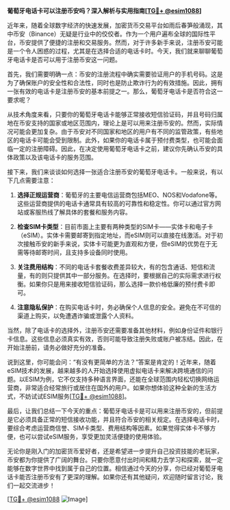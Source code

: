 **葡萄牙电话卡可以注册币安吗？深入解析与实用指南[[TG💪+ @esim1088](https://t.me/s/esim1088)]**

近年来，随着全球数字经济的快速发展，加密货币交易平台如雨后春笋般涌现，其中币安（Binance）无疑是行业中的佼佼者。作为一个用户遍布全球的国际性平台，币安提供了便捷的注册和交易服务。然而，对于许多新手来说，注册币安可能是一个令人困惑的过程，尤其是在选择合适的电话卡时。今天，我们就来聊聊葡萄牙电话卡是否可以用于注册币安这一问题。

首先，我们需要明确一点：币安的注册流程中确实需要验证用户的手机号码。这是为了确保账户的安全性和合法性，同时也是防止欺诈行为的有效措施。因此，拥有一张有效的电话卡是注册币安的基本前提之一。那么，葡萄牙电话卡是否符合这一要求呢？

从技术角度来看，只要你的葡萄牙电话卡能够正常接收短信验证码，并且号码归属地在币安支持的国家或地区范围内，理论上是可以用来注册币安的。然而，实际情况可能会更加复杂。由于币安对不同国家和地区的用户有不同的监管政策，有些地区的电话卡可能会受到限制。此外，如果你的电话卡属于预付费类型，也可能会面临一定的注册障碍。因此，在决定使用葡萄牙电话卡之前，建议你先确认币安的具体政策以及该电话卡的服务范围。

接下来，我们来谈谈如何选择一张适合注册币安的葡萄牙电话卡。一般来说，有以下几点需要注意：

1. **选择正规运营商**：葡萄牙的主要电信运营商包括MEO、NOS和Vodafone等。这些运营商提供的电话卡通常具有较高的可靠性和稳定性。你可以通过官方网站或客服热线了解具体的套餐和服务内容。

2. **检查SIM卡类型**：目前市面上主要有两种类型的SIM卡——实体卡和电子卡（eSIM）。实体卡需要邮寄到指定地址，而eSIM则可以直接在线激活。对于初次接触币安的新手来说，实体卡可能更为直观和方便，但eSIM的优势在于无需等待邮寄时间，且支持多设备同时使用。

3. **关注费用结构**：不同的电话卡套餐收费差异较大，有的包含通话、短信和流量，有的则只提供其中一部分服务。在选择时，要根据自己的实际需求进行权衡。如果你只是用来接收短信验证码，那么选择一款价格低廉的预付费卡即可。

4. **注意隐私保护**：在购买电话卡时，务必确保个人信息的安全。避免在不可信的渠道上购买，以免遭遇诈骗或泄露个人资料。

当然，除了电话卡的选择外，注册币安还需要准备其他材料，例如身份证件和银行卡信息。这些信息必须真实有效，否则可能导致注册失败或账户被冻结。因此，在开始注册前，请务必做好充分的准备。

说到这里，你可能会问：“有没有更简单的方法？”答案是肯定的！近年来，随着eSIM技术的发展，越来越多的人开始选择使用虚拟电话卡来解决跨境通信的问题。以ESIM为例，它不仅支持多种语言界面，还能在全球范围内轻松切换网络运营商，非常适合经常旅行或居住在国外的用户。如果你想体验这种全新的生活方式，不妨试试ESIM服务[[TG💪+ @esim1088](https://t.me/s/esim1088)]。

最后，让我们总结一下今天的重点：葡萄牙电话卡是可以用来注册币安的，但前提是它必须具备正常的短信接收功能，并且符合币安的相关规定。在选择电话卡时，要综合考虑运营商信誉、SIM卡类型、费用结构等因素。如果觉得实体卡不够方便，也可以尝试eSIM服务，享受更加灵活便捷的使用体验。

无论你是刚入门的加密货币爱好者，还是希望进一步提升自己投资技能的老玩家，币安都为你提供了广阔的舞台。只要你愿意付出时间和精力去学习和探索，就一定能够在数字世界中找到属于自己的位置。相信通过今天的分享，你已经对葡萄牙电话卡能否注册币安有了更深的理解。如果你还有其他疑问，欢迎随时留言讨论，我们一起交流进步！

[[TG💪+ @esim1088](https://t.me/s/esim1088) ![Image](https://i.postimg.cc/4NQfJmqS/Snipaste-2025-05-13-00-14-12.png)]